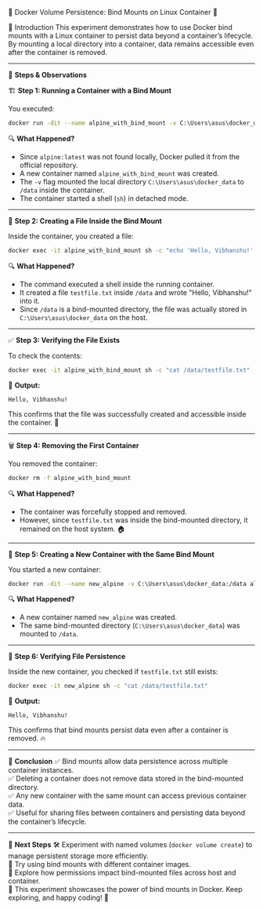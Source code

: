 🚀 Docker Volume Persistence: Bind Mounts on Linux Container 🐳

📌 Introduction
This experiment demonstrates how to use Docker bind mounts with a Linux container to persist data beyond a container’s lifecycle. By mounting a local directory into a container, data remains accessible even after the container is removed.

---

🔧 **Steps & Observations**

🏗 **Step 1: Running a Container with a Bind Mount**

You executed:
```sh
docker run -dit --name alpine_with_bind_mount -v C:\Users\asus\docker_data:/data alpine:latest sh
```

🔍 **What Happened?**
- Since `alpine:latest` was not found locally, Docker pulled it from the official repository.
- A new container named `alpine_with_bind_mount` was created.
- The `-v` flag mounted the local directory `C:\Users\asus\docker_data` to `/data` inside the container.
- The container started a shell (`sh`) in detached mode.

---

📄 **Step 2: Creating a File Inside the Bind Mount**

Inside the container, you created a file:
```sh
docker exec -it alpine_with_bind_mount sh -c "echo 'Hello, Vibhanshu!' > /data/testfile.txt"
```

🔍 **What Happened?**
- The command executed a shell inside the running container.
- It created a file `testfile.txt` inside `/data` and wrote "Hello, Vibhanshu!" into it.
- Since `/data` is a bind-mounted directory, the file was actually stored in `C:\Users\asus\docker_data` on the host.

---

✅ **Step 3: Verifying the File Exists**

To check the contents:
```sh
docker exec -it alpine_with_bind_mount sh -c "cat /data/testfile.txt"
```

📌 **Output:**
```
Hello, Vibhanshu!
```
This confirms that the file was successfully created and accessible inside the container. 🎉

---

🗑 **Step 4: Removing the First Container**

You removed the container:
```sh
docker rm -f alpine_with_bind_mount
```

🔍 **What Happened?**
- The container was forcefully stopped and removed.
- However, since `testfile.txt` was inside the bind-mounted directory, it remained on the host system. 🏠

---

🔄 **Step 5: Creating a New Container with the Same Bind Mount**

You started a new container:
```sh
docker run -dit --name new_alpine -v C:\Users\asus\docker_data:/data alpine sh
```

🔍 **What Happened?**
- A new container named `new_alpine` was created.
- The same bind-mounted directory (`C:\Users\asus\docker_data`) was mounted to `/data`.

---

🔎 **Step 6: Verifying File Persistence**

Inside the new container, you checked if `testfile.txt` still exists:
```sh
docker exec -it new_alpine sh -c "cat /data/testfile.txt"
```

📌 **Output:**
```
Hello, Vibhanshu!
```
This confirms that bind mounts persist data even after a container is removed. 🔥

---

🎯 **Conclusion**
✅ Bind mounts allow data persistence across multiple container instances.  
✅ Deleting a container does not remove data stored in the bind-mounted directory.  
✅ Any new container with the same mount can access previous container data.  
✅ Useful for sharing files between containers and persisting data beyond the container’s lifecycle.  

---

🚀 **Next Steps**
🛠 Experiment with named volumes (`docker volume create`) to manage persistent storage more efficiently.  
🐳 Try using bind mounts with different container images.  
🔐 Explore how permissions impact bind-mounted files across host and container.  
🎯 This experiment showcases the power of bind mounts in Docker. Keep exploring, and happy coding! 🚀

